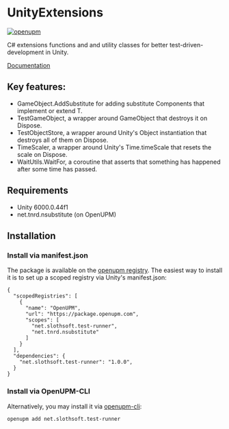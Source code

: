# UnityExtensions
[![openupm](https://img.shields.io/npm/v/net.slothsoft.test-runner?label=openupm&registry_uri=https://package.openupm.com)](https://openupm.com/packages/net.slothsoft.test-runner/)

C# extensions functions and and utility classes for better test-driven-development in Unity.

[Documentation](https://faulo.github.io/UnityExtensions/api/Slothsoft.UnityExtensions.html)

## Key features:
- GameObject.AddSubstitute<T> for adding substitute Components that implement or extend T.
- TestGameObject, a wrapper around GameObject that destroys it on Dispose.
- TestObjectStore, a wrapper around Unity's Object instantiation that destroys all of them on Dispose.
- TimeScaler, a wrapper around Unity's Time.timeScale that resets the scale on Dispose.
- WaitUtils.WaitFor, a coroutine that asserts that something has happened after some time has passed.

## Requirements
- Unity 6000.0.44f1
- net.tnrd.nsubstitute (on OpenUPM)

## Installation
### Install via manifest.json
The package is available on the [openupm registry](https://openupm.com/packages/net.slothsoft.test-runner/). The easiest way to install it is to set up a scoped registry via Unity's manifest.json:
```
{
  "scopedRegistries": [
    {
      "name": "OpenUPM",
      "url": "https://package.openupm.com",
      "scopes": [
        "net.slothsoft.test-runner",
        "net.tnrd.nsubstitute"
      ]
    }
  ],
  "dependencies": {
    "net.slothsoft.test-runner": "1.0.0",
  }
}
```

### Install via OpenUPM-CLI
Alternatively, you may install it via [openupm-cli](https://github.com/openupm/openupm-cli):
```
openupm add net.slothsoft.test-runner
```
